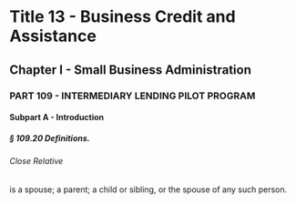 
# Title 13 - Business Credit and Assistance
## Chapter I - Small Business Administration
### PART 109 - INTERMEDIARY LENDING PILOT PROGRAM
#### Subpart A - Introduction
##### § 109.20 Definitions.
###### Close Relative

is a spouse; a parent; a child or sibling, or the spouse of any such person.
